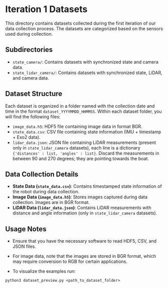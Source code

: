 # Iteration 1 Datasets

This directory contains datasets collected during the first iteration of our data collection process. The datasets are categorized based on the sensors used during collection.

## Subdirectories

- `state_camera/`: Contains datasets with synchronized state and camera data.
- `state_lidar_camera/`: Contains datasets with synchronized state, LiDAR, and camera data.

## Dataset Structure

Each dataset is organized in a folder named with the collection date and time in the format `dataset_YYYYMMDD_HHMMSS`. Within each dataset folder, you will find the following files:

- `image_data.h5`: HDF5 file containing image data in format BGR.
- `state_data.csv`: CSV file containing state information (IMU + timestamp + Exo2 data).
- `lidar_data.json`: JSON file containing LiDAR measurements (present only in `state_lidar_camera` datasets), each line is a dictionary `{'distances' : list, 'angles' : list}`. Discard the measurements in between 90 and 270 degrees; they are pointing towards the boat.

## Data Collection Details

- **State Data (`state_data.csv`)**: Contains timestamped state information of the robot during data collection.
- **Image Data (`image_data.h5`)**: Stores images captured during data collection. Images are in BGR format.
- **LiDAR Data (`lidar_data.json`)**: Contains LiDAR measurements with distance and angle information (only in `state_lidar_camera` datasets).

## Usage Notes

- Ensure that you have the necessary software to read HDF5, CSV, and JSON files.
- For image data, note that the images are stored in BGR format, which may require conversion to RGB for certain applications.

- To visualize the examples run:
```
python3 dataset_preview.py <path_to_dataset_folder>
```